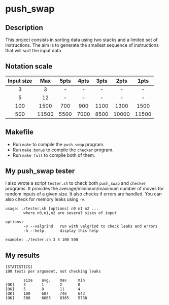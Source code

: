 # push_swap

## Description
This project consists in sorting data using two stacks and a limited set of instructions. The aim is to generate the smallest sequence of instructions that will sort the input data.

## Notation scale

| Input size | Max | 5pts | 4pts | 3pts | 2pts | 1pts |
| :----: |:-----:|:-----:|:-----:|:-----:|:-----:|:-----:|
| 3    	 |  3    |   -   |   -   |   -   |   -   |   -   |
| 5   	 | 12    |   -   |   -   |   -   |   -   |   -   |
| 100    | 1500  |  700  |  900  | 1100  | 1300  | 1500  |
| 500    | 11500 |  5500 |  7000 |  8500 | 10000 | 11500 |

## Makefile
- Run `make` to compile the `push_swap` program.
- Run `make bonus` to compile the `checker` program.
- Run `make full` to compile both of them.

## My push_swap tester
I also wrote a script `tester.sh` to check both `push_swap` and `checker` programs. It provides the average/minimum/maximum number of moves for random inputs of a given size. It also checks if errors are handled. You can also check for memory leaks using `-v`.
```
usage: ./tester.sh [options] n0 n1 n2 ...
        where n0,n1,n2 are several sizes of input

options:
        -v --valgrind   run with valgrind to check leaks and errors
        -h --help       display this help

example: ./tester.sh 3 5 100 500
```

## My results

```
[STATISTICS]
100 tests per argument, not checking leaks

        size    avg.    max     min
[OK]    3       1       2       0
[OK]    5       8       11      4
[OK]    100     687     746     643
[OK]    500     6065    6365    5738
```